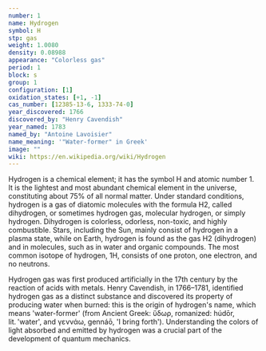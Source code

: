 ```yaml
---
number: 1
name: Hydrogen
symbol: H
stp: gas
weight: 1.0080
density: 0.08988
appearance: "Colorless gas"
period: 1
block: s
group: 1
configuration: [1]
oxidation_states: [+1, -1]
cas_number: [12385-13-6, 1333-74-0]
year_discovered: 1766
discovered_by: "Henry Cavendish"
year_named: 1783
named_by: "Antoine Lavoisier"
name_meaning: '"Water-former" in Greek'
image: ""
wiki: https://en.wikipedia.org/wiki/Hydrogen
---
```


Hydrogen is a chemical element; it has the symbol H and atomic number 1. It is the lightest and most abundant chemical element in the universe, constituting about 75% of all normal matter. Under standard conditions, hydrogen is a gas of diatomic molecules with the formula H2, called dihydrogen, or sometimes hydrogen gas, molecular hydrogen, or simply hydrogen. Dihydrogen is colorless, odorless, non-toxic, and highly combustible. Stars, including the Sun, mainly consist of hydrogen in a plasma state, while on Earth, hydrogen is found as the gas H2 (dihydrogen) and in molecules, such as in water and organic compounds. The most common isotope of hydrogen, 1H, consists of one proton, one electron, and no neutrons.

Hydrogen gas was first produced artificially in the 17th century by the reaction of acids with metals. Henry Cavendish, in 1766–1781, identified hydrogen gas as a distinct substance and discovered its property of producing water when burned: this is the origin of hydrogen's name, which means 'water-former' (from Ancient Greek: ὕδωρ, romanized: húdōr, lit. 'water', and γεννάω, gennáō, 'I bring forth'). Understanding the colors of light absorbed and emitted by hydrogen was a crucial part of the development of quantum mechanics.
